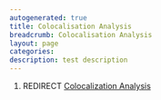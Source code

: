 ```yaml
---
autogenerated: true
title: Colocalisation Analysis
breadcrumb: Colocalisation Analysis
layout: page
categories: 
description: test description
---
```


1.  REDIRECT [Colocalization Analysis](Colocalization_Analysis "wikilink")
